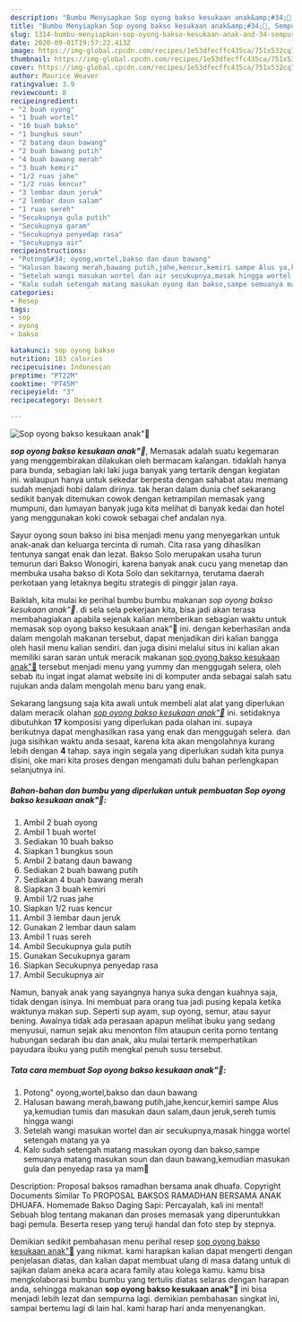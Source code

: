 ```yaml
---
description: "Bumbu Menyiapkan Sop oyong bakso kesukaan anak&amp;#34;🥰, Sempurna"
title: "Bumbu Menyiapkan Sop oyong bakso kesukaan anak&amp;#34;🥰, Sempurna"
slug: 1314-bumbu-menyiapkan-sop-oyong-bakso-kesukaan-anak-and-34-sempurna
date: 2020-09-01T19:57:22.413Z
image: https://img-global.cpcdn.com/recipes/1e53dfecffc435ca/751x532cq70/sop-oyong-bakso-kesukaan-anak🥰-foto-resep-utama.jpg
thumbnail: https://img-global.cpcdn.com/recipes/1e53dfecffc435ca/751x532cq70/sop-oyong-bakso-kesukaan-anak🥰-foto-resep-utama.jpg
cover: https://img-global.cpcdn.com/recipes/1e53dfecffc435ca/751x532cq70/sop-oyong-bakso-kesukaan-anak🥰-foto-resep-utama.jpg
author: Maurice Weaver
ratingvalue: 3.9
reviewcount: 8
recipeingredient:
- "2 buah oyong"
- "1 buah wortel"
- "10 buah bakso"
- "1 bungkus soun"
- "2 batang daun bawang"
- "2 buah bawang putih"
- "4 buah bawang merah"
- "3 buah kemiri"
- "1/2 ruas jahe"
- "1/2 ruas kencur"
- "3 lembar daun jeruk"
- "2 lembar daun salam"
- "1 ruas sereh"
- "Secukupnya gula putih"
- "Secukupnya garam"
- "Secukupnya penyedap rasa"
- "Secukupnya air"
recipeinstructions:
- "Potong&#34; oyong,wortel,bakso dan daun bawang"
- "Halusan bawang merah,bawang putih,jahe,kencur,kemiri sampe Alus ya,kemudian tumis dan masukan daun salam,daun jeruk,sereh tumis hingga wangi"
- "Setelah wangi masukan wortel dan air secukupnya,masak hingga wortel setengah matang ya ya"
- "Kalo sudah setengah matang masukan oyong dan bakso,sampe semuanya matang masukan soun dan daun bawang,kemudian masukan gula dan penyedap rasa ya mam🙂"
categories:
- Resep
tags:
- sop
- oyong
- bakso

katakunci: sop oyong bakso 
nutrition: 183 calories
recipecuisine: Indonesian
preptime: "PT22M"
cooktime: "PT45M"
recipeyield: "3"
recipecategory: Dessert

---
```



![Sop oyong bakso kesukaan anak&#34;🥰](https://img-global.cpcdn.com/recipes/1e53dfecffc435ca/751x532cq70/sop-oyong-bakso-kesukaan-anak🥰-foto-resep-utama.jpg)

<b><i>sop oyong bakso kesukaan anak&#34;🥰</i></b>, Memasak adalah suatu kegemaran yang menggembirakan dilakukan oleh bermacam kalangan. tidaklah hanya para bunda, sebagian laki laki juga banyak yang tertarik dengan kegiatan ini. walaupun hanya untuk sekedar berpesta dengan sahabat atau memang sudah menjadi hobi dalam dirinya. tak heran dalam dunia chef sekarang sedikit banyak ditemukan cowok dengan ketrampilan memasak yang mumpuni, dan lumayan banyak juga kita melihat di banyak kedai dan hotel yang menggunakan koki cowok sebagai chef andalan nya.

Sayur oyong soun bakso ini bisa menjadi menu yang menyegarkan untuk anak-anak dan keluarga tercinta di rumah. Cita rasa yang dihasilkan tentunya sangat enak dan lezat. Bakso Solo merupakan usaha turun temurun dari Bakso Wonogiri, karena banyak anak cucu yang menetap dan membuka usaha bakso di Kota Solo dan sekitarnya, terutama daerah perkotaan yang letaknya begitu strategis di pinggir jalan raya.

Baiklah, kita mulai ke perihal bumbu bumbu makanan <i>sop oyong bakso kesukaan anak&#34;🥰</i>. di sela sela pekerjaan kita, bisa jadi akan terasa membahagiakan apabila sejenak kalian memberikan sebagian waktu untuk memasak sop oyong bakso kesukaan anak&#34;🥰 ini. dengan keberhasilan anda dalam mengolah makanan tersebut, dapat menjadikan diri kalian bangga oleh hasil menu kalian sendiri. dan juga disini melalui situs ini kalian akan memiliki saran saran untuk meracik makanan <u>sop oyong bakso kesukaan anak&#34;🥰</u> tersebut menjadi menu yang yummy dan menggugah selera, oleh sebab itu ingat ingat alamat website ini di komputer anda sebagai salah satu rujukan anda dalam mengolah menu baru yang enak.


Sekarang langsung saja kita awali untuk membeli alat alat yang diperlukan dalam meracik olahan <u><i>sop oyong bakso kesukaan anak&#34;🥰</i></u> ini. setidaknya dibutuhkan <b>17</b> komposisi yang diperlukan pada olahan ini. supaya berikutnya dapat menghasilkan rasa yang enak dan menggugah selera. dan juga sisihkan waktu anda sesaat, karena kita akan mengolahnya kurang lebih dengan <b>4</b> tahap. saya ingin segala yang diperlukan sudah kita punya disini, oke mari kita proses dengan mengamati dulu bahan perlengkapan selanjutnya ini.

<!--inarticleads1-->

##### Bahan-bahan dan bumbu yang diperlukan untuk pembuatan Sop oyong bakso kesukaan anak&#34;🥰:

1. Ambil 2 buah oyong
1. Ambil 1 buah wortel
1. Sediakan 10 buah bakso
1. Siapkan 1 bungkus soun
1. Ambil 2 batang daun bawang
1. Sediakan 2 buah bawang putih
1. Sediakan 4 buah bawang merah
1. Siapkan 3 buah kemiri
1. Ambil 1/2 ruas jahe
1. Siapkan 1/2 ruas kencur
1. Ambil 3 lembar daun jeruk
1. Gunakan 2 lembar daun salam
1. Ambil 1 ruas sereh
1. Ambil Secukupnya gula putih
1. Gunakan Secukupnya garam
1. Siapkan Secukupnya penyedap rasa
1. Ambil Secukupnya air


Namun, banyak anak yang sayangnya hanya suka dengan kuahnya saja, tidak dengan isinya. Ini membuat para orang tua jadi pusing kepala ketika waktunya makan sup. Seperti sup ayam, sup oyong, semur, atau sayur bening. Awalnya tidak ada perasaan apapun melihat ibuku yang sedang menyusui, namun sejak aku menonton film ataupun cerita porno tentang hubungan sedarah ibu dan anak, aku mulai tertarik memperhatikan payudara ibuku yang putih mengkal penuh susu tersebut. 

<!--inarticleads2-->

##### Tata cara membuat Sop oyong bakso kesukaan anak&#34;🥰:

1. Potong&#34; oyong,wortel,bakso dan daun bawang
1. Halusan bawang merah,bawang putih,jahe,kencur,kemiri sampe Alus ya,kemudian tumis dan masukan daun salam,daun jeruk,sereh tumis hingga wangi
1. Setelah wangi masukan wortel dan air secukupnya,masak hingga wortel setengah matang ya ya
1. Kalo sudah setengah matang masukan oyong dan bakso,sampe semuanya matang masukan soun dan daun bawang,kemudian masukan gula dan penyedap rasa ya mam🙂


Description: Proposal baksos ramadhan bersama anak dhuafa. Copyright Documents Similar To PROPOSAL BAKSOS RAMADHAN BERSAMA ANAK DHUAFA. Homemade Bakso Daging Sapi: Percayalah, kali ini mental! Sebuah blog tentang makanan dan proses memasak yang diperuntukkan bagi pemula. Beserta resep yang teruji handal dan foto step by stepnya. 

Demikian sedikit pembahasan menu perihal resep <u>sop oyong bakso kesukaan anak&#34;🥰</u> yang nikmat. kami harapkan kalian dapat mengerti dengan penjelasan diatas, dan kalian dapat membuat ulang di masa datang untuk di sajikan dalam aneka acara acara family atau kolega kamu. kamu bisa mengkolaborasi bumbu bumbu yang tertulis diatas selaras dengan harapan anda, sehingga makanan <b>sop oyong bakso kesukaan anak&#34;🥰</b> ini bisa menjadi lebih lezat dan sempurna lagi. demikian pembahasan singkat ini, sampai bertemu lagi di lain hal. kami harap hari anda menyenangkan.
